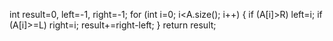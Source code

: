int result=0, left=-1, right=-1;
for (int i=0; i<A.size(); i++) {
if (A[i]>R) left=i;
if (A[i]>=L) right=i;
result+=right-left;
}
return result;